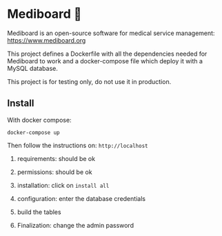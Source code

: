 # Mediboard 🏥

Mediboard is an open-source software for medical service management: https://www.mediboard.org

This project defines a Dockerfile with all the dependencies needed for Mediboard to work and a docker-compose file which deploy it with a MySQL database.

This project is for testing only, do not use it in production.

## Install

With docker compose: 
```shell
docker-compose up
```

Then follow the instructions on: `http://localhost`

1. requirements: should be ok

2. permissions: should be ok

3. installation: click on `install all`

4. configuration: enter the database credentials

5. build the tables

6. Finalization: change the admin password
